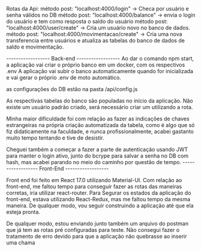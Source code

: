 Rotas da Api:
método post: "localhost:4000/login" -> Checa por usuário e senha válidos no DB
método post: "localhost:4000/balance" -> envia o login do usuário e tem como resposta o saldo do usuário
método post: "localhost:4000/user/create" -> Cria um usuário novo no banco de dados.
método post: "localhost:4000/movimentacao/create" -> Cria uma nova transferencia entre usuários e atualiza as tabelas do banco de dados de saldo e movimentação.

------------------ Back-end ------------------
Ao dar o comando npm start, a aplicação vai criar o próprio banco em um docker, com os respectivos .env
A aplicação vai subir o banco automaticamente quando for inicializada e vai gerar o próprio .env de moto automático.

as configurações do DB estão na pasta /api/config.js

As respectivas tabelas do banco são populadas no início da aplicação.
Não existe um usuário padrão criado, será necessário criar um utilizando a rota.

Minha maior dificuldade foi com relação as fazer as indicações de chaves estrangeiras na própria criação automatizada da tabela, como é algo que só fiz didaticamente na faculdade, e nunca profissionalmente, acabei gastanto muito tempo tentando e tive de desistir.

Cheguei também a começar a fazer a parte de autenticação usando JWT para manter o login ativo, junto do bcrype para salvar a senha no DB com hash, mas acabei parando no meio do caminho por questão de tempo.
------------------ Front-End ------------------

Front end foi feito em React 17.0 utilizando Material-UI.
Com relação ao front-end, me faltou tempo para conseguir fazer as rotas das maneiras corretas, iria utilizar react-router.
Para Segurar os estados da aplicação do front-end, estava utilizando React-Redux, mas me faltou tempo da mesma maneira.
De qualquer modo, vou seguir construindo a aplicação até que ela esteja pronta.

De qualquer modo, estou enviando junto também um arquivo do postman que já tem as rotas pré configuradas para teste.
Não consegui fazer o tratamento de erro devido para que a aplicação não quebrasse ao inserir uma chama
